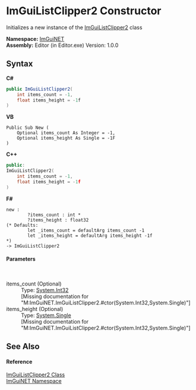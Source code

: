 # ImGuiListClipper2 Constructor 
 

Initializes a new instance of the <a href="9ad7c129-04e2-d4dc-08e6-f08f144cb7bc">ImGuiListClipper2</a> class

**Namespace:**&nbsp;<a href="7ecbdf68-1567-8265-0ab1-032412bfb743">ImGuiNET</a><br />**Assembly:**&nbsp;Editor (in Editor.exe) Version: 1.0.0

## Syntax

**C#**<br />
``` C#
public ImGuiListClipper2(
	int items_count = -1,
	float items_height = -1f
)
```

**VB**<br />
``` VB
Public Sub New ( 
	Optional items_count As Integer = -1,
	Optional items_height As Single = -1F
)
```

**C++**<br />
``` C++
public:
ImGuiListClipper2(
	int items_count = -1, 
	float items_height = -1f
)
```

**F#**<br />
``` F#
new : 
        ?items_count : int * 
        ?items_height : float32 
(* Defaults:
        let _items_count = defaultArg items_count -1
        let _items_height = defaultArg items_height -1f
*)
-> ImGuiListClipper2
```


#### Parameters
&nbsp;<dl><dt>items_count (Optional)</dt><dd>Type: <a href="https://docs.microsoft.com/dotnet/api/system.int32" target="_blank">System.Int32</a><br />\[Missing <param name="items_count"/> documentation for "M:ImGuiNET.ImGuiListClipper2.#ctor(System.Int32,System.Single)"\]</dd><dt>items_height (Optional)</dt><dd>Type: <a href="https://docs.microsoft.com/dotnet/api/system.single" target="_blank">System.Single</a><br />\[Missing <param name="items_height"/> documentation for "M:ImGuiNET.ImGuiListClipper2.#ctor(System.Int32,System.Single)"\]</dd></dl>

## See Also


#### Reference
<a href="9ad7c129-04e2-d4dc-08e6-f08f144cb7bc">ImGuiListClipper2 Class</a><br /><a href="7ecbdf68-1567-8265-0ab1-032412bfb743">ImGuiNET Namespace</a><br />